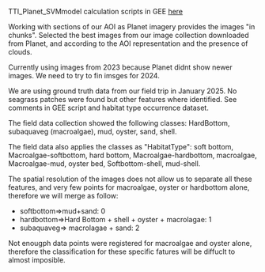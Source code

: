 TTI_Planet_SVMmodel calculation scripts in GEE [here](https://code.earthengine.google.com/a68fca9abf08b5be9c0af0ed8e82351e)

Working with sections of our AOI as Planet imagery provides the images "in chunks". Selected the best images from our image collection downloaded from Planet, and
according to the AOI representation and the presence of clouds.

Currently using images from 2023 because Planet didnt show newer images. We need to try to fin imsges for 2024.

We are using ground truth data from our field trip in January 2025. No seagrass patches were found but other features where identified. 
See comments in GEE script and habitat type occurrence dataset.

The field data collection showed the following classes: HardBottom, subaquaveg (macroalgae), mud, oyster, sand, shell.

The field data also applies the classes as "HabitatType": soft bottom, Macroalgae-softbottom, hard bottom, Macroalgae-hardbottom, macroalgae, Macroalgae-mud, oyster bed, Softbottom-shell, mud-shell.

The spatial resolution of the images does not allow us to separate all these features, and very few points for macroalgae, oyster or hardbottom alone, therefore we will merge as follow: 
- softbottom=>mud+sand: 0
- hardbottom=>Hard Bottom + shell + oyster + macrolagae: 1 
- subaquaveg=> macrolagae + sand: 2

Not enougph data points were registered for macroalgae and oyster alone, therefore the classification for these specific fatures will be diffuclt to almost imposible.


